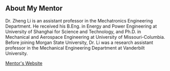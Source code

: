 ## About My Mentor

Dr. Zheng Li is an assistant professor in the Mechatronics Engineering Department. He received his B.Eng. in Energy and Power Engineering at University of Shanghai for Science and Technology, and Ph.D. in Mechanical and Aerospace Engineering at University of Missouri-Columbia. Before joining Morgan State University, Dr. Li was a research assistant professor in the Mechanical Engineering Department at Vanderbilt University. 

[Mentor's Website](https://htilua.org/about-the-pi)


